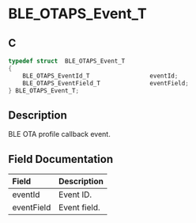 # BLE_OTAPS_Event_T

## C

```c
typedef struct  BLE_OTAPS_Event_T
{
    BLE_OTAPS_EventId_T                 eventId;
    BLE_OTAPS_EventField_T              eventField;
} BLE_OTAPS_Event_T;
```

## Description

BLE OTA profile callback event.


## Field Documentation

|Field|Description|
|:---|:---|
|eventId|Event ID.|
|eventField|Event field.|
